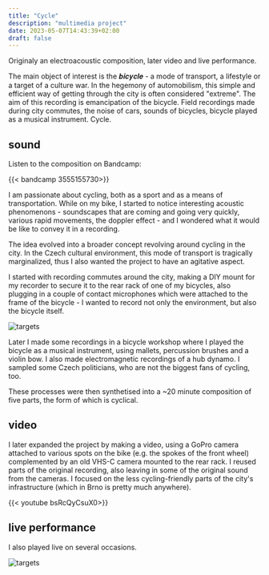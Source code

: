 ```yaml
---
title: "Cycle"
description: "multimedia project"
date: 2023-05-07T14:43:39+02:00
draft: false
---
```


Originaly an electroacoustic composition, later video and live performance. 

The main object of interest is the 𝒃𝒊𝒄𝒚𝒄𝒍𝒆 - a mode of transport, a lifestyle or a target of a culture war. In the hegemony of automobilism, this simple and efficient way of getting through the city is often considered "extreme". The aim of this recording is emancipation of the bicycle. Field recordings made during city commutes, the noise of cars, sounds of bicycles, bicycle played as a musical instrument. Cycle.

## sound

Listen to the composition on Bandcamp:

{{< bandcamp 3555155730>}}


I am passionate about cycling, both as a sport and as a means of transportation. While on my bike, I started to notice interesting acoustic phenomenons - soundscapes that are coming and going very quickly, various rapid movements, the doppler effect - and I wondered what it would be like to convey it in a recording.

The idea evolved into a broader concept revolving around cycling in the city. In the Czech cultural environment, this mode of transport is tragically marginalized, thus I also wanted the project to have an agitative aspect.

I started with recording commutes around the city, making a DIY mount for my recorder to secure it to the rear rack of one of my bicycles, also plugging in a couple of contact microphones which were attached to the frame of the bicycle - I wanted to record not only the environment, but also the bicycle itself. 

![targets](/images/content/cycle1.jpg)

Later I made some recordings in a bicycle workshop where I played the bicycle as a musical instrument, using mallets, percussion brushes and a violin bow. I also made electromagnetic recordings of a hub dynamo. I sampled some Czech politicians, who are not the biggest fans of cycling, too.

These processes were then synthetised into a ~20 minute composition of five parts, the form of which is cyclical.

## video

I later expanded the project by making a video, using a GoPro camera attached to various spots on the bike (e.g. the spokes of the front wheel) complemented by an old VHS-C camera mounted to the rear rack. I reused parts of the original recording, also leaving in some of the original sound from the cameras. I focused on the less cycling-friendly parts of the city's infrastructure (which in Brno is pretty much anywhere).

{{< youtube bsRcQyCsuX0>}}

## live performance

I also played live on several occasions.

![targets](/images/content/cycle_live.jpg)
